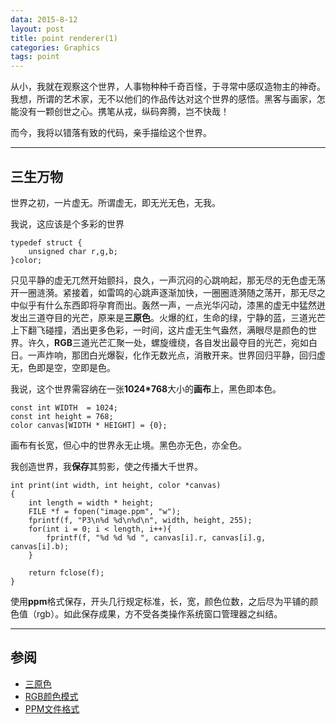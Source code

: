 ```yaml
---
data: 2015-8-12
layout: post
title: point renderer(1)
categories: Graphics
tags: point
---
```


从小，我就在观察这个世界，人事物种种千奇百怪，于寻常中感叹造物主的神奇。我想，所谓的艺术家，无不以他们的作品传达对这个世界的感悟。黑客与画家，怎能没有一颗创世之心。携笔从戎，纵码奔腾，岂不快哉！

而今，我将以错落有致的代码，亲手描绘这个世界。

------------------------------------------------------

## 三生万物

世界之初，一片虚无。所谓虚无，即无光无色，无我。

我说，这应该是个多彩的世界

	typedef struct {
		unsigned char r,g,b;
	}color;

只见平静的虚无兀然开始颤抖，良久，一声沉闷的心跳响起，那无尽的无色虚无荡开一圈涟漪。紧接着，如雷鸣的心跳声逐渐加快，一圈圈涟漪随之荡开，那无尽之中似乎有什么东西即将孕育而出。轰然一声，一点光华闪动，漆黑的虚无中猛然迸发出三道夺目的光芒，原来是**三原色**。火爆的红，生命的绿，宁静的蓝，三道光芒上下翻飞碰撞，洒出更多色彩，一时间，这片虚无生气盎然，满眼尽是颜色的世界。许久，**RGB**三道光芒汇聚一处，螺旋缠绕，各自发出最夺目的光芒，宛如白日。一声炸响，那团白光爆裂，化作无数光点，消散开来。世界回归平静，回归虚无，色即是空，空即是色。

我说，这个世界需容纳在一张**1024*768**大小的**画布**上，黑色即本色。

	const int WIDTH  = 1024;
	const int height = 768;
	color canvas[WIDTH * HEIGHT] = {0};

画布有长宽，但心中的世界永无止境。黑色亦无色，亦全色。

我创造世界，我**保存**其剪影，使之传播大千世界。

	int print(int width, int height, color *canvas)
	{
		int length = width * height;
		FILE *f = fopen("image.ppm", "w");
		fprintf(f, "P3\n%d %d\n%d\n", width, height, 255);
		for(int i = 0; i < length, i++){
			fprintf(f, "%d %d %d ", canvas[i].r, canvas[i].g, canvas[i].b);
		}
		
		return fclose(f);
	}

使用**ppm**格式保存，开头几行规定标准，长，宽，颜色位数，之后尽为平铺的颜色值（rgb）。如此保存成果，方不受各类操作系统窗口管理器之纠结。

-----------------

## 参阅

- [三原色](https://en.wikipedia.org/wiki/Primary_color)
- [RGB颜色模式](https://en.wikipedia.org/wiki/RGB_color_model)
- [PPM文件格式](https://en.wikipedia.org/wiki/Netpbm_format)

